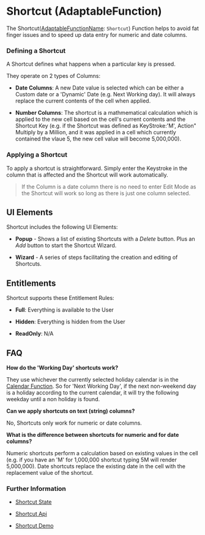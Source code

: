 # Shortcut (AdaptableFunction)

The Shortcut([AdaptableFunctionName](https://api.adaptabletools.com/modules/_src_predefinedconfig_common_types_.html#adaptablefunctionname): `Shortcut`) Function helps to avoid fat finger issues and to speed up data entry for numeric and date columns.

### Defining a Shortcut
A Shortcut defines what happens when a particular key is pressed.

They operate on 2 types of Columns:

- **Date Columns**: A new Date value is selected which can be either a Custom date or a 'Dynamic' Date (e.g. Next Working day).  It will always replace the current contents of the cell when applied.

- **Number Columns**: The shortcut is a mathmematical calculation which is applied to the new cell based on the cell's current contents and the Shortcut Key (e.g. if the Shortcut was defined as KeyStroke:'M', Action" Multiply by a Million, and it was applied in a cell which currently contained the vlaue 5, the new cell value will become 5,000,000).

### Applying a Shortcut
To apply a shortcut is straightforward.  Simply enter the Keystroke in the column that is affected and the Shortcut will work automatically.  

>  If the Column is a date column there is no need to enter Edit Mode as the Shortcut will work so long as there is just one column selected.

## UI Elements
Shortcut includes the following UI Elements:

- **Popup** - Shows a list of existing Shortcuts with a *Delete* button.  Plus an *Add* button to start the Shortcut Wizard.

- **Wizard** - A series of steps facilitating the creation and editing of Shortcuts.

## Entitlements
Shortcut supports these Entitlement Rules:

- **Full**: Everything is available to the User

- **Hidden**: Everything is hidden from the User

- **ReadOnly**: N/A

## FAQ

**How do the 'Working Day' shortcuts work?**

They use whichever the currently selected holiday calendar is in the [Calendar Function](./calendar-function.md). So for 'Next Working Day', if the next non-weekend day is a holiday according to the current calendar, it will try the following weekday until a non holiday is found.

**Can we apply shortcuts on text (string) columns?**

No, Shortcuts only work for numeric or date columns. 

**What is the difference between shortcuts for numeric and for date columns?**

Numeric shortcuts perform a calculation based on existing values in the cell (e.g. if you have an 'M' for 1,000,000 shortcut typing 5M will render 5,000,000). Date shortcuts replace the existing date in the cell with the replacement value of the shortcut.

### Further Information

- [Shortcut State](https://api.adaptabletools.com/interfaces/_src_predefinedconfig_shortcutstate_.shortcutstate.html)

- [Shortcut Api](https://api.adaptabletools.com/interfaces/_src_api_shortcutapi_.shortcutapi.html)

- [Shortcut Demo](https://demo.adaptabletools.com/edit/aggridshortcutdemo)



